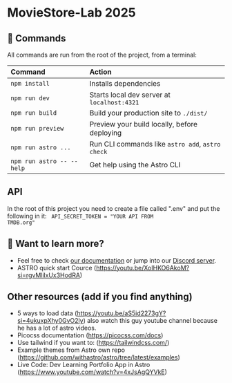 # MovieStore-Lab 2025

## 🧞 Commands

All commands are run from the root of the project, from a terminal:

| Command                   | Action                                           |
| :------------------------ | :----------------------------------------------- |
| `npm install`             | Installs dependencies                            |
| `npm run dev`             | Starts local dev server at `localhost:4321`      |
| `npm run build`           | Build your production site to `./dist/`          |
| `npm run preview`         | Preview your build locally, before deploying     |
| `npm run astro ...`       | Run CLI commands like `astro add`, `astro check` |
| `npm run astro -- --help` | Get help using the Astro CLI                     |

## API

In the root of this project you need to create a file called ".env" and put the following in it:
<code>
API_SECRET_TOKEN = "YOUR API FROM TMDB.org"
</code>

## 👀 Want to learn more?

- Feel free to check [our documentation](https://docs.astro.build) or jump into our [Discord server](https://astro.build/chat).
- ASTRO quick start Cource (https://youtu.be/XoIHKO6AkoM?si=rgvMlilxUx3HodRA)

## Other resources (add if you find anything)

- 5 ways to load data (https://youtu.be/aS5id2273gY?si=4ukuxpXhy0GvO2ly) also watch this guy youtube channel because he has a lot of astro videos.
- Picocss documentation (https://picocss.com/docs)
- Use tailwind if you want to: (https://tailwindcss.com/)
- Example themes from Astro own repo (https://github.com/withastro/astro/tree/latest/examples)
- Live Code: Dev Learning Portfolio App in Astro (https://www.youtube.com/watch?v=4xJsAgQYVkE)
